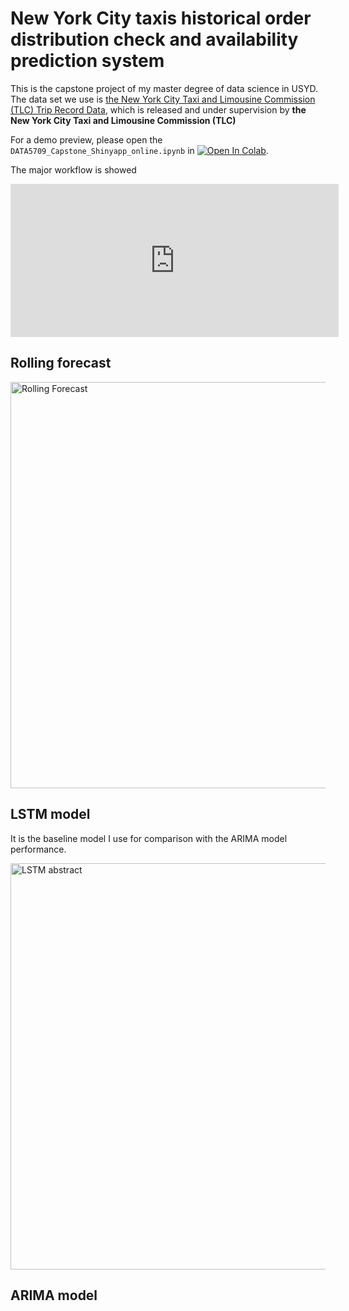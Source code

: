 # New York City taxis historical order distribution check and availability prediction system

This is the capstone project of my master degree of data science in USYD. 
The data set we use is [the New York City Taxi and Limousine Commission (TLC) Trip Record Data](https://www1.nyc.gov/site/tlc/about/tlc-trip-record-data.page), which is released and under supervision by **the New York City Taxi and Limousine Commission (TLC)**

For a demo preview, please open the `DATA5709_Capstone_Shinyapp_online.ipynb` in [![Open In Colab](https://colab.research.google.com/assets/colab-badge.svg)](https://colab.research.google.com/drive/1VQ01ft33VGkfl9yeZMcPmx0bOvtsxrgV?usp=sharing).

The major workflow is showed

<a href="https://www.processon.com/view/link/60ac4a247d9c0821842de518" target = "_blank">
   <iframe id="embed_dom" name="embed_dom" frameborder="0" style="display:block;width:525px; height:245px;" src="https://www.processon.com/embed/60a7d5b6079129238fabae6c"></iframe>
</a>

## Rolling forecast

<a href="https://www.processon.com/view/link/60ac4abc5653bb6411740cf3" target = "_blank">
   <img alt="Rolling Forecast" src="http://assets.processon.com/chart_image/60a726ace0b34d39389484d9.png" width=650">
</a>

## LSTM model

It is the baseline model I use for comparison with the ARIMA model performance.

<a href="https://www.processon.com/view/link/60ac4a701e08531e9c7f13dc" target = "_blank">
   <img alt="LSTM abstract" src="http://assets.processon.com/chart_image/60a71b115653bb5d3f387333.png" width=650">
</a>

## ARIMA model
